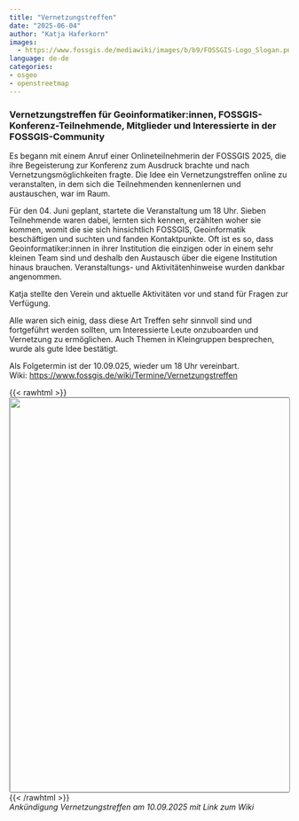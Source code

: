 ```yaml
---
title: "Vernetzungstreffen"
date: "2025-06-04"
author: "Katja Haferkorn"
images:
  - https://www.fossgis.de/mediawiki/images/b/b9/FOSSGIS-Logo_Slogan.png
language: de-de
categories:
- osgeo
- openstreetmap
---
```


### Vernetzungstreffen für Geoinformatiker:innen, FOSSGIS-Konferenz-Teilnehmende, Mitglieder und Interessierte in der FOSSGIS-Community

Es begann mit einem Anruf einer Onlineteilnehmerin der FOSSGIS 2025, die ihre Begeisterung zur Konferenz zum Ausdruck brachte und nach Vernetzungsmöglichkeiten fragte.
Die Idee ein Vernetzungstreffen online zu veranstalten, in dem sich die Teilnehmenden kennenlernen und austauschen, war im Raum. 

Für den 04. Juni geplant, startete die Veranstaltung um 18 Uhr. Sieben Teilnehmende waren dabei, lernten sich kennen, erzählten woher sie kommen, womit die sie sich hinsichtlich FOSSGIS, Geoinformatik beschäftigen und suchten und fanden Kontaktpunkte. Oft ist es so, dass Geoinformatiker:innen in ihrer Institution die einzigen oder in einem sehr kleinen Team sind und deshalb den Austausch über die eigene Institution hinaus brauchen. Veranstaltungs- und Aktivitätenhinweise wurden dankbar angenommen.

Katja stellte den Verein und aktuelle Aktivitäten vor und stand für Fragen zur Verfügung.  

Alle waren sich einig, dass diese Art Treffen sehr sinnvoll sind und fortgeführt werden sollten, um Interessierte Leute onzuboarden und Vernetzung zu ermöglichen. Auch Themen in Kleingruppen besprechen, wurde als gute Idee bestätigt.  

Als Folgetermin ist der 10.09.025, wieder um 18 Uhr vereinbart.   
Wiki: https://www.fossgis.de/wiki/Termine/Vernetzungstreffen


 {{< rawhtml >}}
<a href="https://www.fossgis.de/wiki/Termine/Vernetzungstreffen"><img src="https://www.fossgis.de/mediawiki/images/0/02/Social_Mediabild_Vernetzungstreffen_10-09-2025.png" width="712" style="border: 1px solid #808080; border-radius: 3px;"/></a>
{{< /rawhtml >}}   
*Ankündigung Vernetzungstreffen am 10.09.2025 mit Link zum Wiki*  

